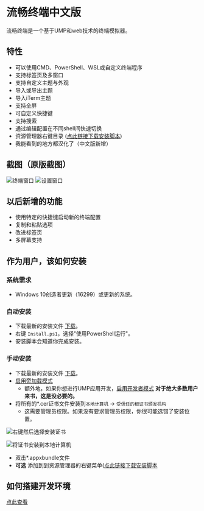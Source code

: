 # 流畅终端中文版

流畅终端是一个基于UMP和web技术的终端模拟器。

## 特性

- 可以使用CMD、PowerShell、WSL或自定义终端程序
- 支持标签页及多窗口
- 支持自定义主题与外观
- 导入或导出主题
- 导入iTerm主题
- 支持全屏
- 可自定义快捷键
- 支持搜索
- 通过编辑配置在不同shell间快速切换
- 资源管理器右键目录 ([点此链接下载安装脚本](https://github.com/mahoshojoHCG/FluentTerminal/tree/master/Explorer%20Context%20Menu%20Integration))
- 我能看到的地方都汉化了（中文版新增）

## 截图（原版截图）

![终端窗口](Screenshots/terminal.jpg)
![设置窗口](Screenshots/settings.jpg)

## 以后新增的功能

- 使用特定的快捷键启动新的终端配置
- 复制和粘贴选项
- 改进标签页
- 多屏幕支持

## 作为用户，该如何安装

### 系统需求
- Windows 10创造者更新（16299）或更新的系统。

### 自动安装

- 下载最新的安装文件 [下载](https://github.com/mahoshojoHCG/FluentTerminal/releases)。
- 右键 `Install.ps1`，选择"使用PowerShell运行"。
- 安装脚本会知道你完成安装。

### 手动安装

- 下载最新的安装文件 [下载](https://github.com/mahoshojoHCG/FluentTerminal/releases)。
- [启用旁加载模式](https://www.windowscentral.com/how-enable-windows-10-sideload-apps-outside-store)
  - 额外地，如果你想进行UMP应用开发，[启用开发者模式](https://docs.microsoft.com/zh-CN/windows/uwp/get-started/enable-your-device-for-development) **对于绝大多数用户来书，这是没必要的。**
- 将所有的*.cer证书文件安装到`本地计算机` -> `受信任的根证书颁发机构`
  - 这需要管理员权限。如果没有要求管理员权限，你很可能选错了安装位置。

![右键然后选择安装证书](Screenshots/right-click_install-certificate.png)

![将证书安装到本地计算机](Screenshots/install-certificate_local-machine.png)

- 双击*.appxbundle文件
- **可选** 添加到到资源管理器的右键菜单([点此链接下载安装脚本](https://github.com/mahoshojoHCG/FluentTerminal/tree/master/Explorer%20Context%20Menu%20Integration)

## 如何搭建开发环境
[点此查看](https://github.com/mahoshojoHCG/FluentTerminal/wiki/How-to-set-up-a-development-environment)
